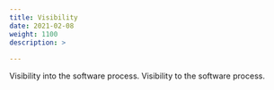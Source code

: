 ```yaml
---
title: Visibility
date: 2021-02-08
weight: 1100
description: >
    
---
```


Visibility into the software process. Visibility to the software process.
